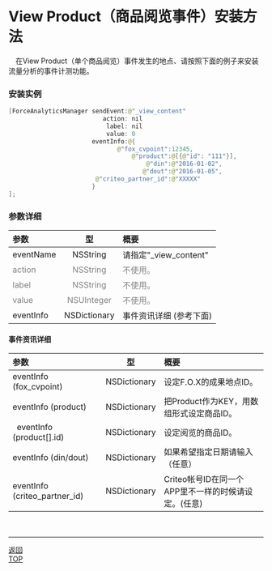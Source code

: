 #	View Product（商品阅览事件）安装方法

　在View Product（单个商品阅览）事件发生的地点、请按照下面的例子来安装流量分析的事件计测功能。

### 安装实例

```java
[ForceAnalyticsManager sendEvent:@"_view_content"
                          action: nil
                           label: nil
                           value: 0
                       eventInfo:@{
                              @"fox_cvpoint":12345,
                                  @"product":@[{@"id": "111"}],
                                      @"din":@"2016-01-02",
                                     @"dout":@"2016-01-05",
                        @"criteo_partner_id":@"XXXXX"
                       }
];
```

### 参数详细

| 参数 | 型 | 概要 |
|:----------|:-----------:|:------------|
|eventName|NSString|请指定"\_view\_content"|
|<span style="color:grey">action|<span style="color:grey">NSString|<span style="color:grey">不使用。|
|<span style="color:grey">label|<span style="color:grey">NSString|<span style="color:grey">不使用。|
|<span style="color:grey">value|<span style="color:grey">NSUInteger|<span style="color:grey">不使用。|
|eventInfo|NSDictionary|事件资讯详细 (参考下面)|

#### 事件资讯详细

| 参数 | 型 | 概要 |
|:----------|:-----------:|:------------|
|eventInfo (fox_cvpoint)|NSDictionary|设定F.O.X的成果地点ID。|
|eventInfo (product)|NSDictionary|把Product作为KEY，用数组形式设定商品ID。|
|  eventInfo (product[].id)|NSDictionary|设定阅览的商品ID。|
|eventInfo (din/dout)|NSDictionary|如果希望指定日期请输入（任意）|
|eventInfo (criteo_partner_id)|NSDictionary|Criteo帐号ID在同一个APP里不一样的时候请设定。(任意)|
　　

---
[返回](/lang/zh-tw/doc/fox_engagement/README.md)<br>
[TOP](/lang/zh-tw/README.md)
